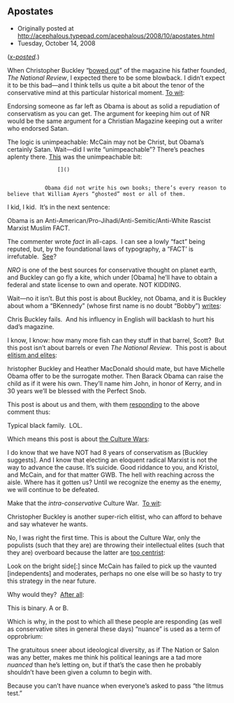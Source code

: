 ## Apostates

 * Originally posted at http://acephalous.typepad.com/acephalous/2008/10/apostates.html
 * Tuesday, October 14, 2008



			

			

([_x-posted_](http://edgeofthewest.wordpress.com/2008/10/14/apostates/).)

When Christopher Buckley “[bowed out](http://www.thedailybeast.com/blogs-and-stories/2008-10-14/sorry-dad-i-was-fired)” of the magazine his father founded, _The National Review_,
I expected there to be some blowback. I didn’t expect it to be this
bad—and I think tells us quite a bit about the tenor of the
conservative mind at this particular historical moment. [To wit](http://hotair.com/archives/2008/10/14/christopher-buckley-quits-national-review-over-obama-endorsement/comment-page-1/#comment-1526395):

Endorsing someone as far left as Obama is about as solid
a repudiation of conservatism as you can get. The argument for keeping
him out of NR would be the same argument for a Christian Magazine
keeping out a writer who endorsed Satan.

The logic is unimpeachable: McCain may not be Christ, but Obama’s
certainly Satan. Wait—did I write “unimpeachable”? There’s peaches
aplenty there. [This](http://hotair.com/archives/2008/10/14/christopher-buckley-quits-national-review-over-obama-endorsement/comment-page-1/#comment-1526403) was the unimpeachable bit:

		

		

					[]()
			

				Obama did not write his own books; there’s every reason to believe that William Ayers “ghosted” most or all of them.

I kid, I kid.  It’s in the next sentence:

Obama is an Anti-American/Pro-Jihadi/Anti-Semitic/Anti-White Rascist Marxist Muslim FACT.

The commenter wrote _fact_ in all-caps.  I can see a lowly “fact” being reputed, but, by the foundational laws of typography, a “FACT’ is irrefutable.  [See](http://hotair.com/archives/2008/10/14/christopher-buckley-quits-national-review-over-obama-endorsement/comment-page-3/#comment-1526995)?

_NRO_ is one of the best sources for conservative
thought on planet earth, and Buckley can go fly a kite, which under
[Obama] he’ll have to obtain a federal and state license to own and
operate. NOT KIDDING.

Wait—no it isn’t. But this post is about Buckley, not Obama, and it
is Buckley about whom a “BKennedy” (whose first name is no doubt
“Bobby”) [writes](http://hotair.com/archives/2008/10/14/christopher-buckley-quits-national-review-over-obama-endorsement/comment-page-1/#comment-1526496):

Chris Buckley fails.  And his influency in English will backlash to hurt his dad’s magazine.

I know, I know: how many more fish can they stuff in that barrel, Scott?  But this post isn’t about barrels or even _The National Review_.  This post is about [elitism and elites](http://hotair.com/archives/2008/10/14/christopher-buckley-quits-national-review-over-obama-endorsement/comment-page-2/#comment-1526500):

hristopher Buckley and Heather MacDonald should mate,
but have Michelle Obama offer to be the surrogate mother. Then Barack
Obama can raise the child as if it were his own. They’ll name him John,
in honor of Kerry, and in 30 years we’ll be blessed with the Perfect
Snob.

This post is about us and them, with them [responding](http://hotair.com/archives/2008/10/14/christopher-buckley-quits-national-review-over-obama-endorsement/comment-page-2/#comment-1526548) to the above comment thus:

Typical black family.  LOL.

Which means this post is about [the Culture Wars](http://hotair.com/archives/2008/10/14/christopher-buckley-quits-national-review-over-obama-endorsement/comment-page-2/#comment-1526635):

I do know that we have NOT had 8 years of conservatism
as [Buckley suggests]. And I know that electing an eloquent radical
Marxist is not the way to advance the cause. It’s suicide. Good
riddance to you, and Kristol, and McCain, and for that matter GWB. The
hell with reaching across the aisle. Where has it gotten us? Until we
recognize the enemy as the enemy, we will continue to be defeated.

Make that the _intra-conservative_ Culture War.  [To wit](http://hotair.com/archives/2008/10/14/christopher-buckley-quits-national-review-over-obama-endorsement/comment-page-3/#comment-1526710):

Christopher Buckley is another super-rich elitist, who can afford to behave and say whatever he wants.

No, I was right the first time. This is about the Culture War, only
the populists (such that they are) are throwing their intellectual
elites (such that they are) overboard because the latter are [too centrist](http://hotair.com/archives/2008/10/14/christopher-buckley-quits-national-review-over-obama-endorsement/comment-page-3/#comment-1526731):

Look on the bright side[:] since McCain has failed to
pick up the vaunted [independents] and moderates, perhaps no one else
will be so hasty to try this strategy in the near future.

Why would they?  [After all](http://hotair.com/archives/2008/10/14/christopher-buckley-quits-national-review-over-obama-endorsement/comment-page-3/#comment-1526761):

This is binary. A or B.

Which is why, in the post to which all these people are responding
(as well as conservative sites in general these days) “nuance” is used
as a term of opprobrium:

The gratuitous sneer about ideological diversity, as if
The Nation or Salon was any better, makes me think his political
leanings are a tad more _nuanced_ than he’s letting on, but if that’s the case then he probably shouldn’t have been given a column to begin with.

Because you can’t have nuance when everyone’s asked to pass “the litmus test.”

			

